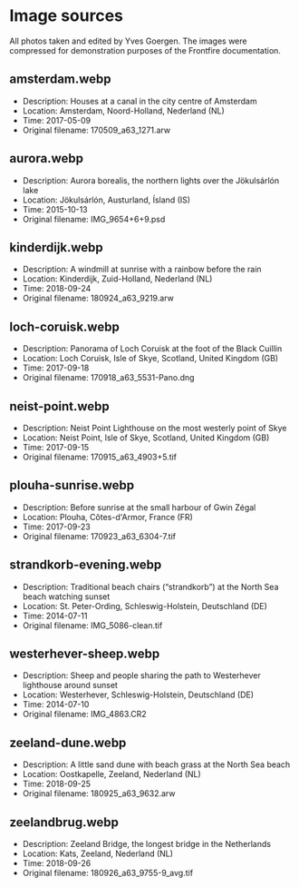 Image sources
=============
All photos taken and edited by Yves Goergen.
The images were compressed for demonstration purposes of the Frontfire documentation.

amsterdam.webp
--------------
* Description: Houses at a canal in the city centre of Amsterdam
* Location: Amsterdam, Noord-Holland, Nederland (NL)
* Time: 2017-05-09
* Original filename: 170509_a63_1271.arw

aurora.webp
-----------
* Description: Aurora borealis, the northern lights over the Jökulsárlón lake
* Location: Jökulsárlón, Austurland, Ísland (IS)
* Time: 2015-10-13
* Original filename: IMG_9654+6+9.psd

kinderdijk.webp
---------------
* Description: A windmill at sunrise with a rainbow before the rain
* Location: Kinderdijk, Zuid-Holland, Nederland (NL)
* Time: 2018-09-24
* Original filename: 180924_a63_9219.arw

loch-coruisk.webp
-----------------
* Description: Panorama of Loch Coruisk at the foot of the Black Cuillin
* Location: Loch Coruisk, Isle of Skye, Scotland, United Kingdom (GB)
* Time: 2017-09-18
* Original filename: 170918_a63_5531-Pano.dng

neist-point.webp
----------------
* Description: Neist Point Lighthouse on the most westerly point of Skye
* Location: Neist Point, Isle of Skye, Scotland, United Kingdom (GB)
* Time: 2017-09-15
* Original filename: 170915_a63_4903+5.tif

plouha-sunrise.webp
-------------------
* Description: Before sunrise at the small harbour of Gwin Zégal
* Location: Plouha, Côtes-d'Armor, France (FR)
* Time: 2017-09-23
* Original filename: 170923_a63_6304-7.tif

strandkorb-evening.webp
-----------------------
* Description: Traditional beach chairs (“strandkorb”) at the North Sea beach watching sunset
* Location: St. Peter-Ording, Schleswig-Holstein, Deutschland (DE)
* Time: 2014-07-11
* Original filename: IMG_5086-clean.tif

westerhever-sheep.webp
----------------------
* Description: Sheep and people sharing the path to Westerhever lighthouse around sunset
* Location: Westerhever, Schleswig-Holstein, Deutschland (DE)
* Time: 2014-07-10
* Original filename: IMG_4863.CR2

zeeland-dune.webp
-----------------
* Description: A little sand dune with beach grass at the North Sea beach
* Location: Oostkapelle, Zeeland, Nederland (NL)
* Time: 2018-09-25
* Original filename: 180925_a63_9632.arw

zeelandbrug.webp
----------------
* Description: Zeeland Bridge, the longest bridge in the Netherlands
* Location: Kats, Zeeland, Nederland (NL)
* Time: 2018-09-26
* Original filename: 180926_a63_9755-9_avg.tif
